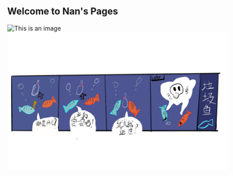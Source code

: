 ## Welcome to Nan's Pages
![This is an image](https://myoctocat.com/assets/images/base-octocat.svg)
![This](./lajiyu.jpeg)
